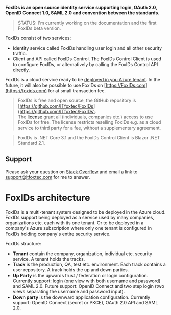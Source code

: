 **FoxIDs is an open source identity service supporting login, OAuth 2.0, OpenID Connect 1.0, SAML 2.0 and convention between the standards.**

> STATUS: I'm currently working on the documentation and the first FoxIDs beta version.

FoxIDs consist of two services:
- Identity service called FoxIDs handling user login and all other security traffic.
- Client and API called FoxIDs Control. The FoxIDs Control Client is used to configure FoxIDs, or alternatively by calling the FoxIDs Control API directly.

FoxIDs is a cloud service ready to be [deployed in you Azure tenant](deployment.md). In the future, it will also be possible to use FoxIDs on [https://FoxIDs.com](https://foxids.com) for at small transaction fee.

> FoxIDs is free and open source, the GitHub repository is [https://github.com/ITfoxtec/FoxIDs](https://github.com/ITfoxtec/FoxIDs).  
The [license](../LICENSE) grant all (individuals, companies etc.) access to use FoxIDs for free. The license restricts reselling FoxIDs e.g. as a cloud service to third party for a fee, without a supplementary agreement.

> FoxIDs is .NET Core 3.1 and the FoxIDs Control Client is Blazor .NET Standard 2.1.

## Support

Please ask your question on [Stack Overflow](https://stackoverflow.com) and email a link to <a href="mailto:support@itfoxtec.com?subject=FoxIDs">support@itfoxtec.com</a> for me to answer.

# FoxIDs architecture

FoxIDs is a multi-tenant system designed to be deployed in the Azure cloud. FoxIDs support being deployed as a service used by many companies, organizations etc. each with its one tenant. Or to be deployed in a company's Azure subscription where only one tenant is configured in FoxIDs holding company's entire security service.

FoxIDs structure:
- **Tenant** contain the company, organization, individual etc. security service. A tenant holds the tracks.
- **Track** is the production, QA, test etc. environment. Each track contains a user repository. A track holds the up and down parties.
- **Up Party** is the upwards trust / federation or login configuration. Currently support: login (one view with both username and password) and SAML 2.0. Future support: OpenID Connect and two step login (two views separating the username and password input). 
- **Down party** is the downward application configuration. Currently support: OpenID Connect (secret or PKCE), OAuth 2.0 API and SAML 2.0.




